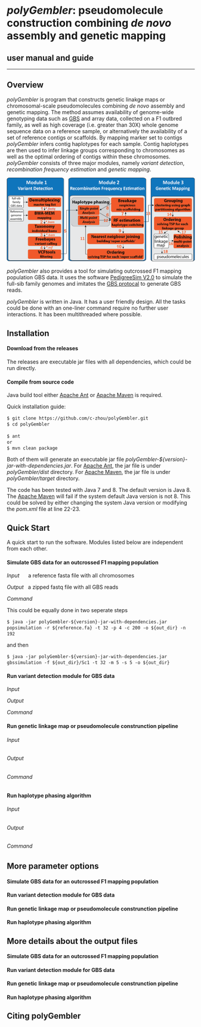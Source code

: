 # *polyGembler*: pseudomolecule construction combining *de novo* assembly and genetic mapping
## user manual and guide

--------------------

## Overview
*polyGembler* is program that constructs genetic linakge maps or chromosomal-scale pseudomolecules combining *de novo* assembly and genetic mapping. The method assumes availability of genome-wide genotyping data such as [GBS](https://en.wikipedia.org/wiki/Genotyping_by_sequencing) and array data, collected on a F1 outbred family, as well as high coverage (i.e. greater than 30X) whole genome sequence data on a reference sample, or alternatively the availability of a set of reference contigs or scaffolds. By mapping marker set to contigs *polyGembler* infers contig haplotypes for each sample. Contig haplotypes are then used to infer linkage groups corresponding to chromosomes as well as the optimal ordering of contigs within these chromosomes. *polyGembler* consists of three major modules, namely *variant detection*, *recombination frequency estimation* and *genetic mapping*.

<img src="https://github.com/c-zhou/polyGembler/raw/master/pipeline_flowchart.png" width=600/>

*polyGembler* also provides a tool for simulating outcrossed F1 mapping population GBS data. It uses the software [PedigreeSim V2.0](https://www.wur.nl/en/show/Software-PedigreeSim.htm) to simulate the full-sib family genomes and imitates the [GBS protocal](http://journals.plos.org/plosone/article?id=10.1371/journal.pone.0019379) to generate GBS reads.

*polyGembler* is written in Java. It has a user friendly design. All the tasks could be done with an one-liner command require no further user interactions. It has been multithreaded where possible.


## Installation

#### Download from the releases
The releases are executable jar files with all dependencies, which could be run directly.

#### Compile from source code
Java build tool either [Apache Ant](http://ant.apache.org/) or [Apache Maven](https://maven.apache.org/) is required.

Quick installation guide:

    $ git clone https://github.com/c-zhou/polyGembler.git
    $ cd polyGembler
    
    $ ant
    or
    $ mvn clean package

Both of them will generate an executable jar file *polyGembler-${version}-jar-with-dependencies.jar*. For [Apache Ant](http://ant.apache.org/), the jar file is under *polyGembler/dist* directory. For [Apache Maven](https://maven.apache.org/), the jar file is under *polyGembler/target* directory.

The code has been tested with Java 7 and 8. The default version is Java 8. The [Apache Maven](https://maven.apache.org/) will fail if the system default Java version is not 8. This could be solved by either changing the system Java version or modifying the *pom.xml* file at line 22-23.

## Quick Start
A quick start to run the software. Modules listed below are independent from each other.

#### Simulate GBS data for an outcrossed F1 mapping population
*Input*&nbsp;&nbsp;&nbsp;&nbsp;&nbsp;&nbsp;a reference fasta file with all chromosomes

*Output*&nbsp;&nbsp;&nbsp;a zipped fastq file with all GBS reads

*Command*
    


This could be equally done in two seperate steps
    
    $ java -jar polyGembler-${version}-jar-with-dependencies.jar popsimulation -r ${reference.fa} -t 32 -p 4 -c 200 -o ${out_dir} -n 192

and then
    
    $ java -jar polyGembler-${version}-jar-with-dependencies.jar gbssimulation -f ${out_dir}/Sc1 -t 32 -m 5 -s 5 -o ${out_dir}

#### Run variant detection module for GBS data

*Input*

*Output*

*Command*

#### Run genetic linkage map or pseudomolecule construnction pipeline

###### Input

###### Output

###### Command


#### Run haplotype phasing algorithm

###### Input

###### Output

###### Command

## More parameter options
#### Simulate GBS data for an outcrossed F1 mapping population
#### Run variant detection module for GBS data
#### Run genetic linkage map or pseudomolecule construnction pipeline
#### Run haplotype phasing algorithm

## More details about the output files
#### Simulate GBS data for an outcrossed F1 mapping population
#### Run variant detection module for GBS data
#### Run genetic linkage map or pseudomolecule construnction pipeline
#### Run haplotype phasing algorithm

## Citing polyGembler
